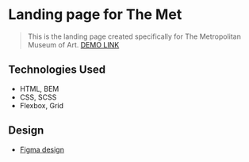 # Landing page for The Met
> This is the landing page created specifically for The Metropolitan Museum of Art.
> [DEMO LINK](https://viktoriia-kravchenko.github.io/the_met_landing_page/)

## Technologies Used
- HTML, BEM
- CSS, SCSS
- Flexbox, Grid

## Design
- [Figma design](https://www.figma.com/file/lSR1m42L9YwzQwzzxKwHpw/THE-MET?node-id=8590%3A29)
